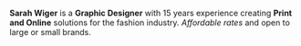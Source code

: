 <b>Sarah Wiger</b> is a <b>Graphic Designer</b> with 15 years experience
creating <b>Print and Online</b> solutions for the fashion industry.  *Affordable rates* and open to large or small brands.
